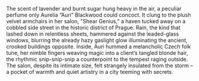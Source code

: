 The scent of lavender and burnt sugar hung heavy in the air, a peculiar perfume only Aurelia “Auri” Blackwood could concoct.  It clung to the plush velvet armchairs in her salon, "Shear Genius," a haven tucked away on a cobbled side street in the historic district of Prague.  Rain, the kind that lashed down in relentless sheets, hammered against the leaded-glass windows, blurring the already hazy gaslight glow illuminating the ancient, crooked buildings opposite. Inside, Auri hummed a melancholic Czech folk tune, her nimble fingers weaving magic into a client’s tangled blonde hair, the rhythmic snip-snip-snip a counterpoint to the tempest raging outside. The salon, despite its intimate size, felt strangely insulated from the storm – a pocket of warmth and quiet artistry in a city teeming with secrets.
